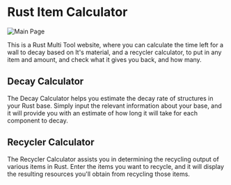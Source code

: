 # Rust Item Calculator

![Main Page]([image_url_here](https://imgur.com/axWIFi7))

This is a Rust Multi Tool website, where you can calculate the time left for a wall to decay based on It's material, and a recycler calculator, to put in any item and amount, and check what it gives you back, and how many.

## Decay Calculator

The Decay Calculator helps you estimate the decay rate of structures in your Rust base. Simply input the relevant information about your base, and it will provide you with an estimate of how long it will take for each component to decay.

## Recycler Calculator

The Recycler Calculator assists you in determining the recycling output of various items in Rust. Enter the items you want to recycle, and it will display the resulting resources you'll obtain from recycling those items.
